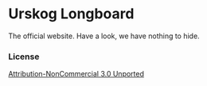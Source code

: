 # Urskog Longboard
The official website. Have a look, we have nothing to hide.

### License
[Attribution-NonCommercial 3.0 Unported](http://creativecommons.org/licenses/by-nc/3.0)
